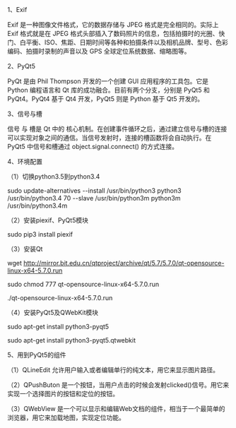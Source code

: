 1、Exif

Exif 是一种图像文件格式，它的数据存储与 JPEG 格式是完全相同的。实际上 Exif 格式就是在 JPEG 格式头部插入了数码照片的信息，包括拍摄时的光圈、快门、白平衡、ISO、焦距、日期时间等各种和拍摄条件以及相机品牌、型号、色彩编码、拍摄时录制的声音以及 GPS 全球定位系统数据、缩略图等。

2、PyQt5

PyQt 是由 Phil Thompson 开发的一个创建 GUI 应用程序的工具包。它是 Python 编程语言和 Qt 库的成功融合。目前有两个分支，分别是 PyQt5 和 PyQt4。PyQt4 基于 Qt4 开发，PyQt5 则是 Python 基于 Qt5 开发的。

3、信号与槽

信号 与 槽是 Qt 中的 核心机制。在创建事件循环之后，通过建立信号与槽的连接可以实现对象之间的通信。当信号发射时，连接的槽函数将会自动执行。在 PyQt5 中信号和槽通过 object.signal.connect() 的方式连接。

4、环境配置

（1）切换python3.5到python3.4

sudo update-alternatives --install /usr/bin/python3 python3 /usr/bin/python3.4 70 --slave /usr/bin/python3m python3m /usr/bin/python3.4m

（2）安装piexif、PyQt5模块

sudo pip3 install piexif

（3）安装Qt

wget http://mirror.bit.edu.cn/qtproject/archive/qt/5.7/5.7.0/qt-opensource-linux-x64-5.7.0.run

sudo chmod 777 qt-opensource-linux-x64-5.7.0.run

./qt-opensource-linux-x64-5.7.0.run


（4）安装PyQt5及QWebKit模块

sudo apt-get install python3-pyqt5

sudo apt-get install python3-pyqt5.qtwebkit

5、用到PyQt5的组件

（1）QLineEdit 允许用户输入或者编辑单行的纯文本，用它来显示图片路径。

（2）QPushButon 是一个按钮，当用户点击的时候会发射clicked()信号。用它来实现一个选择图片的按钮和定位的按钮。

（3）QWebView 是一个可以显示和编辑Web文档的组件，相当于一个最简单的浏览器，用它来加载地图，实现定位功能。


